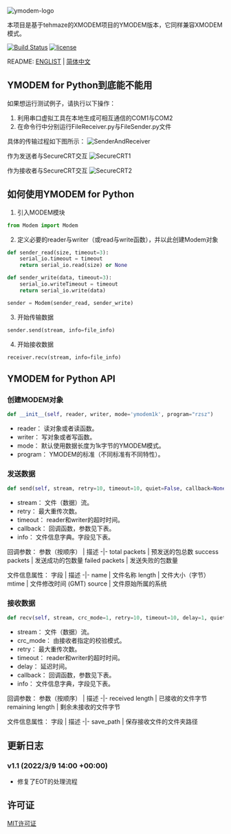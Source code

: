 ![ymodem-logo](https://raw.githubusercontent.com/alexwoo1900/ymodem/master/docs/assets/ymodem-logo.png)

本项目是基于tehmaze的XMODEM项目的YMODEM版本，它同样兼容XMODEM模式。

[![Build Status](https://www.travis-ci.org/alexwoo1900/ymodem.svg?branch=master)](https://www.travis-ci.org/alexwoo1900/ymodem)
[![license](https://img.shields.io/github/license/mashape/apistatus.svg)](https://opensource.org/licenses/MIT)

README: [ENGLIST](https://github.com/alexwoo1900/ymodem/blob/master/README.md) | [简体中文](https://github.com/alexwoo1900/ymodem/blob/master/README_CN.md)


## YMODEM for Python到底能不能用
如果想运行测试例子，请执行以下操作：
1. 利用串口虚拟工具在本地生成可相互通信的COM1与COM2
2. 在命令行中分别运行FileReceiver.py与FileSender.py文件

具体的传输过程如下图所示：
![SenderAndReceiver](https://raw.githubusercontent.com/alexwoo1900/ymodem/master/docs/assets/cmd_test.gif)

作为发送者与SecureCRT交互
![SecureCRT1](https://raw.githubusercontent.com/alexwoo1900/ymodem/master/docs/assets/ymodem_sender.gif)

作为接收者与SecureCRT交互
![SecureCRT2](https://raw.githubusercontent.com/alexwoo1900/ymodem/master/docs/assets/ymodem_receiver.gif)

## 如何使用YMODEM for Python
1. 引入MODEM模块
```python
from Modem import Modem
```

2. 定义必要的reader与writer（或read与write函数），并以此创建Modem对象
```python
def sender_read(size, timeout=3):
    serial_io.timeout = timeout
    return serial_io.read(size) or None

def sender_write(data, timeout=3):
    serial_io.writeTimeout = timeout
    return serial_io.write(data)

sender = Modem(sender_read, sender_write)
```

3. 开始传输数据
```python
sender.send(stream, info=file_info)
```

4. 开始接收数据
```python
receiver.recv(stream, info=file_info)
```

## YMODEM for Python API

### 创建MODEM对象
```python
def __init__(self, reader, writer, mode='ymodem1k', program="rzsz")
```
- reader： 读对象或者读函数。
- writer： 写对象或者写函数。
- mode： 默认使用数据长度为1k字节的YMODEM模式。
- program： YMODEM的标准（不同标准有不同特性）。

### 发送数据
```python
def send(self, stream, retry=10, timeout=10, quiet=False, callback=None, info=None):
```
- stream： 文件（数据）流。
- retry： 最大重传次数。
- timeout： reader和writer的超时时间。
- callback： 回调函数，参数见下表。
- info： 文件信息字典。字段见下表。

回调参数：
参数（按顺序） | 描述
-|-
total packets | 预发送的包总数
success packets | 发送成功的包数量
failed packets | 发送失败的包数量

文件信息属性：
字段 | 描述
-|- 
name | 文件名称
length | 文件大小（字节）
mtime | 文件修改时间 (GMT)
source | 文件原始所属的系统

### 接收数据
```python
def recv(self, stream, crc_mode=1, retry=10, timeout=10, delay=1, quiet=0, callback=None, info=None)
```
- stream： 文件（数据）流。
- crc_mode： 由接收者指定的校验模式。
- retry： 最大重传次数。
- timeout： reader和writer的超时时间。
- delay： 延迟时间。
- callback： 回调函数，参数见下表。
- info： 文件信息字典，字段见下表。

回调参数：
参数（按顺序） | 描述
-|-
received length | 已接收的文件字节
remaining length | 剩余未接收的文件字节

文件信息属性：
字段 | 描述
-|- 
save_path | 保存接收文件的文件夹路径

## 更新日志
### v1.1 (2022/3/9 14:00 +00:00)
- 修复了EOT的处理流程

## 许可证
[MIT许可证](https://opensource.org/licenses/MIT)